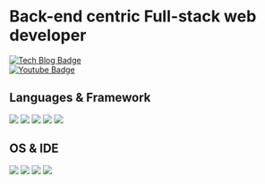 # Back-end centric Full-stack web developer
[![Tech Blog Badge](https://img.shields.io/badge/-Tech%20blog-black?style=flat-square&logo=github&link=https://blog.naver.com/netscout82)](https://blog.naver.com/netscout82)	
[![Youtube Badge](https://img.shields.io/badge/Youtube-ff0000?style=flat-square&logo=youtube&link=https://www.youtube.com/user/netscout82)](https://www.youtube.com/user/netscout82)

## Languages & Framework
![](https://img.shields.io/badge/.Net-orange?style=for-the-badge) 
![](https://img.shields.io/badge/Python-blue?style=for-the-badge&logo=python&logoColor=white) 
![](https://img.shields.io/badge/Javascript-yellow?style=for-the-badge&logo=javascript&logoColor=white) 
![](https://img.shields.io/badge/Typescript-blue?style=for-the-badge&logo=typescript&logoColor=white) 
![](https://img.shields.io/badge/Node.js-green?style=for-the-badge&logo=node&logoColor=white)

## OS & IDE
![](https://img.shields.io/badge/Windows-blue?style=for-the-badge&logo=windows&logoColor=white)
![](https://img.shields.io/badge/Mac-orange?style=for-the-badge&logo=apple&logoColor=white)
![](https://img.shields.io/badge/Ubuntu(WSL2)-green?style=for-the-badge&logo=linux&logoColor=white)
![](https://img.shields.io/badge/VS%20Code-blue?style=for-the-badge&logo=vscode&logoColor=white)
